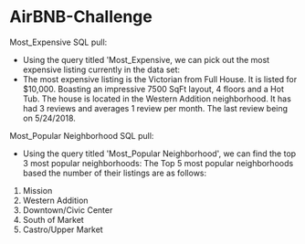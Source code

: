 # AirBNB-Challenge

Most_Expensive SQL pull:
- Using the query titled 'Most_Expensive, we can pick out the most expensive listing currently in the data set:
- The most expensive listing is the Victorian from Full House.  It is listed for $10,000.  Boasting an impressive 7500 SqFt layout, 4 floors and a Hot Tub.  The house is located in the Western Addition neighborhood.  It has had 3 reviews and averages 1 review per month.  The last review being on 5/24/2018.

Most_Popular Neighborhood SQL pull:
- Using the query titled 'Most_Popular Neighborhood', we can find the top 3 most popular neighborhoods:
The Top 5 most popular neighborhoods based the number of their listings are as follows:
1. Mission
2. Western Addition
3. Downtown/Civic Center
4. South of Market
5. Castro/Upper Market
